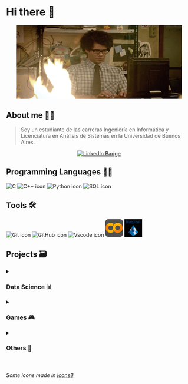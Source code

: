 # Hi there 👋

<p align="center">
  <img src = "https://github.com/SebaB29/SebaB29/blob/main/img/1yft.gif" 
    alt = "gif pc en llamas" width="450px" height="200px">
</p>

## About me 🕵️‍♂
> Soy un estudiante de las carreras Ingeniería en Informática y Licenciatura 
> en Análisis de Sistemas en la Universidad de Buenos Aires.

<div align="center">
  <a href="https://www.linkedin.com/in/sbrizuela/">
    <img src="https://img.shields.io/badge/LinkedIn-darkblue?style=for-the-badge&logo=linkedin&logoColor=white" alt="LinkedIn Badge"/>
  </a>
</div>

## Programming Languages 👨‍💻
![C](https://skillicons.dev/icons?i=c)
![C++ icon](https://skillicons.dev/icons?i=cpp)
![Python icon](https://skillicons.dev/icons?i=python)
![SQL icon](https://github.com/SebaB29/SebaB29/blob/main/img/icons8-configuraci%C3%B3n-de-datos-48.png)

## Tools 🛠
![Git icon](https://skillicons.dev/icons?i=git)
![GitHub icon](https://skillicons.dev/icons?i=github)
![Vscode icon](https://skillicons.dev/icons?i=vscode)
![Google Colab icon](img/icons8-google-colab-48.png)
<img src="https://github.com/SebaB29/SebaB29/blob/main/img/blue-prism.jpg" alt="Blue Prism Icon" width=48 height=48>

## Projects 🗃
<details>
<summary><h3>Data Science 📊</h3></summary>

  - [ReservasHoteles](https://github.com/SebaB29/ReservasHoteles)
  - [CriticasPeliculas](https://github.com/SebaB29/CriticasPeliculas)
  - [TP-BBDD](https://github.com/SebaB29/TPBaseDeDatos)

</details>

<details>
<summary><h3>Games 🎮</h3></summary>

  - [Tetris](https://github.com/SebaB29/Tetris)
  - [Andypolis](https://github.com/SebaB29/Andypolis)
  - [Snake](https://github.com/SebaB29/Snake)
  - [TATETI](https://github.com/SebaB29/TATETI)
  - [Chase](https://github.com/SebaB29/Chase)
  - [Hangman](https://github.com/SebaB29/HangmanGame)

</details>

<details>
<summary><h3>Others 💼</h3></summary>

  - [TP-AlgortimosyProgramación-I](https://github.com/SebaB29/Algoritmos-y-Progrmacion-I)
  - [TP-AlgortimosyProgramación-III](https://github.com/SebaB29/Algoritmos-y-Programacion-III)
  - [TP-SistemasOperativos](https://github.com/SebaB29/TPSistemasOperativos)
  - [PythonVarios](https://github.com/SebaB29/Python)

</details>

#
###### <span class="menciones"> Some icons made in </span> <a class="menciones" target="_blank" href="https://icons8.com">Icons8</a>
